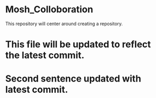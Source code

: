 # Mosh_Colloboration
This repository will center around creating a repository.
# This file will be updated to reflect the latest commit. 
# Second sentence updated with latest commit.  
